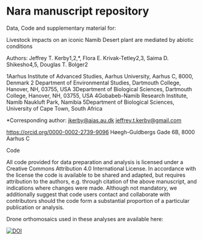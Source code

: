 # Nara manuscript repository

Data, Code and supplementary material for:

Livestock impacts on an iconic Namib Desert plant are mediated by abiotic conditions

Authors: Jeffrey T. Kerby1,2,*, Flora E. Krivak-Tetley2,3, Saima D. Shikesho4,5, Douglas T. Bolger2

1Aarhus Institute of Advanced Studies, Aarhus University, Aarhus C, 8000, Denmark
2 Department of Environmental Studies, Dartmouth College, Hanover, NH, 03755, USA
3Department of Biological Sciences, Dartmouth College, Hanover, NH, 03755, USA
4Gobabeb-Namib Research Institute, Namib Naukluft Park, Namibia 
5Department of Biological Sciences, University of Cape Town, South Africa

*Corresponding author:
jkerby@aias.au.dk
jeffrey.t.kerby@gmail.com

https://orcid.org/0000-0002-2739-9096
Høegh-Guldbergs Gade 6B, 8000 Aarhus C


Code

All code provided for data preparation and analysis is licensed under a Creative Commons Attribution 4.0 International License. In accordance with the license the code is available to be shared and adapted, but requires attribution to the authors, e.g. through citation of the above manuscript, and indications where changes were made. Although not mandatory, we additionally suggest that code users contact and collaborate with contributors should the code form a substantial proportion of a particular publication or analysis.

Drone orthomosaics used in these analyses are available here: 

[![DOI](https://zenodo.org/badge/DOI/10.5281/zenodo.6462895.svg)](https://doi.org/10.5281/zenodo.6462895)

